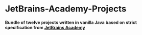 # JetBrains-Academy-Projects

#### Bundle of twelve projects written in vanilla Java based on strict specification from [JetBrains Academy](https://www.jetbrains.com/academy/)
